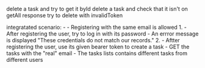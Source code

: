 delete a task and try to get it byId
delete a task and check that it isn't on getAll response
try to delete with invalidToken

integratated scenario: 
    - - Registering with the same email is allowed
    1. 
        - After registering the user, try to log in with its password
        - An errror message is displayed "These credentials do not match our records."
    2.
        - Aftter registering the user, use its given bearer token to create a task
        - GET the tasks with the "real" email 
        - The tasks lists contains different tasks from different users